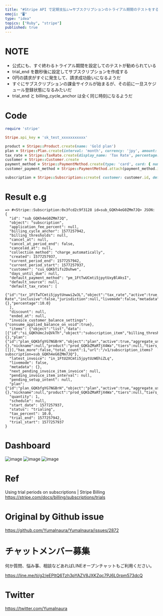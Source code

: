 ```yaml
---
title: "#Stripe API で定期支払い=サブスクリプションのトライアル期間のテストをする  ( #Ruby )"
emoji: "🖥"
type: "idea"
topics: ["Ruby", "stripe"]
published: true
---
```


# NOTE

- 公式にも、すぐ終わるトライアル期間を設定してのテストが勧められている
- trial_end を数秒後に設定してサブスクリプションを作成する
- 0円の請求がすぐに発生して、請求成功扱いになるようだ
- すぐにサブスクリプションの課金サイクルが始まるが、その前に一旦スケジュール登録状態になるみたいだ
- trial_end と billing_cycle_anchor は全く同じ時刻になるようだ

# Code

```rb
require 'stripe'

Stripe.api_key = 'sk_test_xxxxxxxxxxx'

product = Stripe::Product.create(name: 'Gold plan')
plan = Stripe::Plan.create(interval: 'month', currency: 'jpy', amount: 1000, product: product.id)
tax_rate = Stripe::TaxRate.create(display_name: 'Tax Rate', percentage: 10.0, inclusive: false)
customer = Stripe::Customer.create
payment_method = Stripe::PaymentMethod.create(type: 'card', card: { number: '4242424242424242', exp_year: 2030, exp_month: 01})
customer_payment_method = Stripe::PaymentMethod.attach(payment_method.id, customer: customer.id)

subscription = Stripe::Subscription::create( customer: customer.id, default_payment_method: customer_payment_method.id, items: [{ plan: plan.id }], default_tax_rates: [tax_rate], trial_end: (Time.now.to_i + 5) )

```

# Result e.g

```
=> #<Stripe::Subscription:0x3fcd2c9f3128 id=sub_GQKh4eG0ZMm7JQ> JSON: {
  "id": "sub_GQKh4eG0ZMm7JQ",
  "object": "subscription",
  "application_fee_percent": null,
  "billing_cycle_anchor": 1577257942,
  "billing_thresholds": null,
  "cancel_at": null,
  "cancel_at_period_end": false,
  "canceled_at": null,
  "collection_method": "charge_automatically",
  "created": 1577257937,
  "current_period_end": 1577257942,
  "current_period_start": 1577257937,
  "customer": "cus_GQKbTifs2Duhwe",
  "days_until_due": null,
  "default_payment_method": "pm_1FtTwUCmti5jpytUxyBlAksI",
  "default_source": null,
  "default_tax_rates": [
    {"id":"txr_1FtTwTCmti5jpytUnwwi2w3L","object":"tax_rate","active":true,"created":1577257561,"description":null,"display_name":"Tax Rate","inclusive":false,"jurisdiction":null,"livemode":false,"metadata":{},"percentage":10.0}
  ],
  "discount": null,
  "ended_at": null,
  "invoice_customer_balance_settings": {"consume_applied_balance_on_void":true},
  "items": {"object":"list","data":[{"id":"si_GQKhUmcJsQVkTh","object":"subscription_item","billing_thresholds":null,"created":1577257937,"metadata":{},"plan":{"id":"plan_GQKbfgYG7NGBrH","object":"plan","active":true,"aggregate_usage":null,"amount":1000,"amount_decimal":"1000","billing_scheme":"per_unit","created":1577257561,"currency":"jpy","interval":"month","interval_count":1,"livemode":false,"metadata":{},"nickname":null,"product":"prod_GQKbZMaRTjX4Wa","tiers":null,"tiers_mode":null,"transform_usage":null,"trial_period_days":null,"usage_type":"licensed"},"quantity":1,"subscription":"sub_GQKh4eG0ZMm7JQ","tax_rates":[]}],"has_more":false,"total_count":1,"url":"/v1/subscription_items?subscription=sub_GQKh4eG0ZMm7JQ"},
  "latest_invoice": "in_1FtU2XCmti5jpytUzWEhiZLq",
  "livemode": false,
  "metadata": {},
  "next_pending_invoice_item_invoice": null,
  "pending_invoice_item_interval": null,
  "pending_setup_intent": null,
  "plan": {"id":"plan_GQKbfgYG7NGBrH","object":"plan","active":true,"aggregate_usage":null,"amount":1000,"amount_decimal":"1000","billing_scheme":"per_unit","created":1577257561,"currency":"jpy","interval":"month","interval_count":1,"livemode":false,"metadata":{},"nickname":null,"product":"prod_GQKbZMaRTjX4Wa","tiers":null,"tiers_mode":null,"transform_usage":null,"trial_period_days":null,"usage_type":"licensed"},
  "quantity": 1,
  "schedule": null,
  "start_date": 1577257937,
  "status": "trialing",
  "tax_percent": 10.0,
  "trial_end": 1577257942,
  "trial_start": 1577257937
}
```

# Dashboard

![image](https://user-images.githubusercontent.com/13635059/71436625-a3033a80-2731-11ea-9267-7fb39c035ea6.png)
![image](https://user-images.githubusercontent.com/13635059/71436627-a39bd100-2731-11ea-8b03-692dd17d656f.png)
![image](https://user-images.githubusercontent.com/13635059/71436629-a4346780-2731-11ea-957f-d27b2343642b.png)

# Ref

Using trial periods on subscriptions | Stripe Billing
https://stripe.com/docs/billing/subscriptions/trials

# Original by Github issue

https://github.com/YumaInaura/YumaInaura/issues/2872








<!-- Update From Qiita API -->

# チャットメンバー募集


何か質問、悩み事、相談などあればLINEオープンチャットもご利用ください。

https://line.me/ti/g2/eEPltQ6Tzh3pYAZV8JXKZqc7PJ6L0rpm573dcQ





# Twitter


https://twitter.com/YumaInaura


<!-- Update From Qiita API -->


